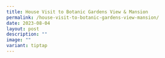 ```yaml
---
title: House Visit to Botanic Gardens View & Mansion
permalink: /house-visit-to-botanic-gardens-view-mansion/
date: 2023-08-04
layout: post
description: ""
image: ""
variant: tiptap
---
```

